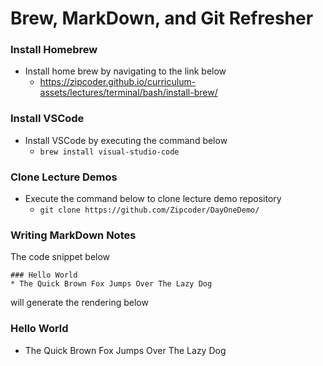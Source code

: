 
# Brew, MarkDown, and Git Refresher



### Install Homebrew
* Install home brew by navigating to the link below
    * https://zipcoder.github.io/curriculum-assets/lectures/terminal/bash/install-brew/


### Install VSCode
* Install VSCode by executing the command below
	* `brew install visual-studio-code`


### Clone Lecture Demos
* Execute the command below to clone lecture demo repository
    * `git clone https://github.com/Zipcoder/DayOneDemo/`


### Writing MarkDown Notes
The code snippet below 
```
### Hello World
* The Quick Brown Fox Jumps Over The Lazy Dog
```

will generate the rendering below

### Hello World
* The Quick Brown Fox Jumps Over The Lazy Dog
